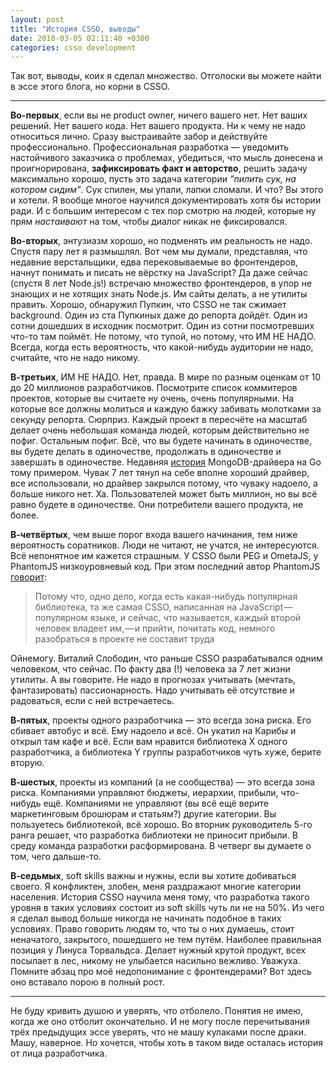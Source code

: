 ```yaml
---
layout: post
title: "История CSSO, выводы"
date: 2018-03-05 02:11:40 +0300
categories: csso development
---
```

Так вот, выводы, коих я сделал множество. Отголоски вы можете найти в эссе этого блога, но корни в CSSO.

---

**Во-первых**, если вы не product owner, ничего вашего нет. Нет ваших решений. Нет вашего кода. Нет вашего продукта. Ни к чему не надо относиться лично. Сразу выстраивайте забор и действуйте профессионально. Профессиональная разработка — уведомить настойчивого заказчика о проблемах, убедиться, что мысль донесена и проигнорирована, **зафиксировать факт и авторство**, решить задачу максимально хорошо, пусть это задача категории *"пилить сук, на котором сидим"*. Сук спилен, мы упали, лапки сломали. И что? Вы этого и хотели. Я вообще многое научился документировать хотя бы истории ради. И с большим интересом с тех пор смотрю на людей, которые ну прям *настаивают* на том, чтобы диалог никак не фиксировался.

**Во-вторых**, энтузиазм хорошо, но подменять им реальность не надо. Спустя пару лет я размышлял. Вот чем мы думали, представляя, что недавние верстальщики, едва перековываемые во фронтендеров, начнут понимать и писать не вёрстку на JavaScript? Да даже сейчас (спустя 8 лет Node.js!) встречаю множество фронтендеров, в упор не знающих и не хотящих знать Node.js. Им сайты делать, а не утилиты править. Хорошо, обнаружил Пупкин, что CSSO не так сжимает background. Один из ста Пупкиных даже до репорта дойдёт. Один из сотни дошедших в исходник посмотрит. Один из сотни посмотревших что-то там поймёт. Не потому, что тупой, но потому, что ИМ НЕ НАДО. Всегда, когда есть вероятность, что какой-нибудь аудитории не надо, считайте, что не надо никому.

**В-третьих**, ИМ НЕ НАДО. Нет, правда. В мире по разным оценкам от 10 до 20 миллионов разработчиков. Посмотрите список коммитеров проектов, которые вы считаете ну очень, очень популярными. На которые все должны молиться и каждую бажку забивать молотками за секунду репорта. Сюрприз. Каждый проект в пересчёте на масштаб делает очень небольшая команда людей, которым действительно не пофиг. Остальным пофиг. Всё, что вы будете начинать в одиночестве, вы будете делать в одиночестве, продолжать в одиночестве и завершать в одиночестве. Недавняя [история](https://github.com/go-mgo/mgo) MongoDB-драйвера на Go тому примером. Чувак 7 лет тянул на себе вполне хороший драйвер, все использовали, но драйвер закрылся потому, что чуваку надоело, а больше никого нет. Ха. Пользователей может быть миллион, но вы всё равно будете в одиночестве. Они потребители вашего продукта, не более.

**В-четвёртых**, чем выше порог входа вашего начинания, тем ниже вероятность соратников. Люди не читают, не учатся, не интересуются. Всё непонятное им кажется страшным. У CSSO были PEG и OmetaJS, у PhantomJS низкоуровневый код. При этом последний автор PhantomJS [говорит](https://medium.com/devschacht/phantomjs-is-over-df065e5b23bf):
> Потому что, одно дело, когда есть какая-нибудь популярная библиотека, та же самая CSSO, написанная на JavaScript — популярном языке, и сейчас, что называется, каждый второй человек владеет им, — и прийти, почитать код, немного разобраться в проекте не составит труда

Ойнемогу. Виталий Слободин, что раньше CSSO разрабатывался одним человеком, что сейчас. По факту два (!) человека за 7 лет жизни утилиты. А вы говорите. Не надо в прогнозах учитывать (мечтать, фантазировать) пассионарность. Надо учитывать её отсутствие и радоваться, если с ней встречаетесь.

**В-пятых**, проекты одного разработчика — это всегда зона риска. Его сбивает автобус и всё. Ему надоело и всё. Он укатил на Карибы и открыл там кафе и всё. Если вам нравится библиотека X одного разработчика, а библиотека Y группы разработчиков чуть хуже, берите вторую.

**В-шестых**, проекты из компаний (а не сообщества) — это всегда зона риска. Компаниями управляют бюджеты, иерархии, прибыли, что-нибудь ещё. Компаниями не управляют (вы всё ещё верите маркетинговым брошюрам и статьям?) другие категории. Вы пользуетесь библиотекой, всё хорошо. Во вторник руководитель 5-го ранга решает, что разработка библиотеки не приносит прибыли. В среду команда разработки расформирована. В четверг вы думаете о том, чего дальше-то.

**В-седьмых**, soft skills важны и нужны, если вы хотите добиваться своего. Я конфликтен, злобен, меня раздражают многие категории населения. История CSSO научила меня тому, что разработка такого уровня в таких условиях состоит из soft skills чуть ли не на 50%. Из чего я сделал вывод больше никогда не начинать подобное в таких условиях. Право говорить людям то, что ты о них думаешь, ст*о*ит неначатого, закрытого, пошедшего не тем путём. Наиболее правильная позиция у Линуса Торвальдса. Делает нужный крутой продукт, всех посылает в лес, никому не улыбается насильно вежливо. Уважуха. Помните абзац про моё недопонимание с фронтендерами? Вот здесь оно вставало порою в полный рост.

---

Не буду кривить душою и уверять, что отболело. Понятия не имею, когда же оно отболит окончательно. И не могу после перечитывания трёх предыдущих эссе уверять, что не машу кулаками после драки. Машу, наверное. Но хочется, чтобы хоть в таком виде осталась история от лица разработчика.
